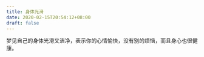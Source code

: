```yaml
---
title: 身体光滑
date: 2020-02-15T20:54:12+08:00
draft: false
---
```


梦见自己的身体光滑又洁净，表示你的心情愉快，没有别的烦恼，而且身心也很健康。
